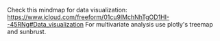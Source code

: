Check this mindmap for data visualization:
https://www.icloud.com/freeform/01cu9lMchNhTgOD1HI--45RNg#Data_visualization
For multivariate analysis use plotly's treemap and sunbrust. 
